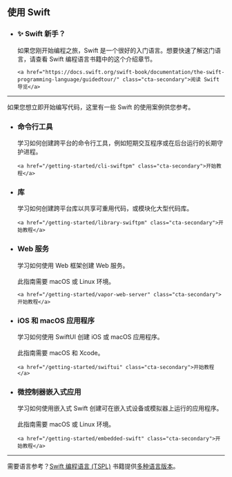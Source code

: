 ## 使用 Swift

<ul class="grid-level-0">
  <li class="grid-level-1">
    <h3>✨ Swift 新手？</h3>
    <p class="description">
      如果您刚开始编程之旅，Swift 是一个很好的入门语言。想要快速了解这门语言，请查看 Swift 编程语言书籍中的这个介绍章节。
    </p>

    <a href="https://docs.swift.org/swift-book/documentation/the-swift-programming-language/guidedtour/" class="cta-secondary">阅读 Swift 导览</a>
  </li>
</ul>

---

如果您想立即开始编写代码，这里有一些 Swift 的使用案例供您参考。

<ul class="grid-level-0 grid-layout-2-column">
  <li class="grid-level-1">
    <h3>命令行工具</h3>
    <p class="description">
      学习如何创建跨平台的命令行工具，例如短期交互程序或在后台运行的长期守护进程。
    </p>

    <a href="/getting-started/cli-swiftpm" class="cta-secondary">开始教程</a>
  </li>

  <li class="grid-level-1">
    <h3>库</h3>
    <p class="description">
      学习如何创建跨平台库以共享可重用代码，或模块化大型代码库。
    </p>

    <a href="/getting-started/library-swiftpm" class="cta-secondary">开始教程</a>
  </li>

  <li class="grid-level-1">
    <h3>Web 服务</h3>
    <p class="description">
      学习如何使用 Web 框架创建 Web 服务。
      <br><br>
      此指南需要 macOS 或 Linux 环境。
    </p>

    <a href="/getting-started/vapor-web-server" class="cta-secondary">开始教程</a>
  </li>

  <li class="grid-level-1">
    <h3>iOS 和 macOS 应用程序</h3>
    <p class="description">
      学习如何使用 SwiftUI 创建 iOS 或 macOS 应用程序。
      <br><br>
      此指南需要 macOS 和 Xcode。
    </p>

    <a href="/getting-started/swiftui" class="cta-secondary">开始教程</a>
  </li>

  <li class="grid-level-1">
    <h3>微控制器嵌入式应用</h3>
    <p class="description">
      学习如何使用嵌入式 Swift 创建可在嵌入式设备或模拟器上运行的应用程序。
      <br><br>
      此指南需要 macOS 或 Linux 环境。
    </p>

    <a href="/getting-started/embedded-swift" class="cta-secondary">开始教程</a>
  </li>
</ul>

---

需要语言参考？[Swift 编程语言 (TSPL)](https://doc.swiftgg.team/documentation/the-swift-programming-language/) 书籍提供[多种语言版本](/documentation/tspl/#translations)。
